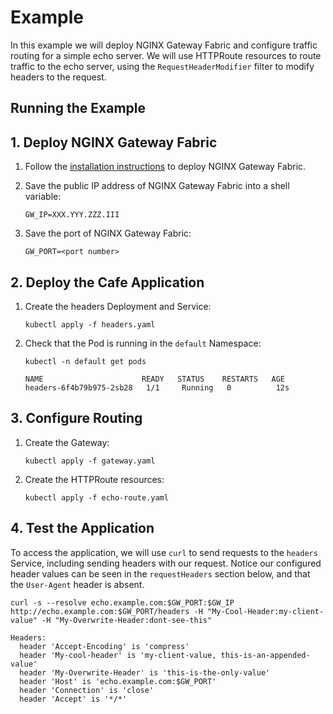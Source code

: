 # Example

In this example we will deploy NGINX Gateway Fabric and configure traffic routing for a simple echo server.
We will use HTTPRoute resources to route traffic to the echo server, using the `RequestHeaderModifier` filter to modify
headers to the request.
## Running the Example

## 1. Deploy NGINX Gateway Fabric

1. Follow the [installation instructions](/docs/installation.md) to deploy NGINX Gateway Fabric.

1. Save the public IP address of NGINX Gateway Fabric into a shell variable:

   ```text
   GW_IP=XXX.YYY.ZZZ.III
   ```

1. Save the port of NGINX Gateway Fabric:

   ```text
   GW_PORT=<port number>
   ```

## 2. Deploy the Cafe Application

1. Create the headers Deployment and Service:

   ```shell
   kubectl apply -f headers.yaml
   ```

1. Check that the Pod is running in the `default` Namespace:

   ```shell
   kubectl -n default get pods
   ```

   ```text
   NAME                      READY   STATUS    RESTARTS   AGE
   headers-6f4b79b975-2sb28   1/1     Running   0          12s
   ```

## 3. Configure Routing

1. Create the Gateway:

   ```shell
   kubectl apply -f gateway.yaml
   ```

1. Create the HTTPRoute resources:

   ```shell
   kubectl apply -f echo-route.yaml
   ```

## 4. Test the Application

To access the application, we will use `curl` to send requests to the `headers` Service, including sending headers with
our request.
Notice our configured header values can be seen in the `requestHeaders` section below, and that the `User-Agent` header
is absent.

```shell
curl -s --resolve echo.example.com:$GW_PORT:$GW_IP http://echo.example.com:$GW_PORT/headers -H "My-Cool-Header:my-client-value" -H "My-Overwrite-Header:dont-see-this"
```

```text
Headers:
  header 'Accept-Encoding' is 'compress'
  header 'My-cool-header' is 'my-client-value, this-is-an-appended-value'
  header 'My-Overwrite-Header' is 'this-is-the-only-value'
  header 'Host' is 'echo.example.com:$GW_PORT'
  header 'Connection' is 'close'
  header 'Accept' is '*/*'
```
